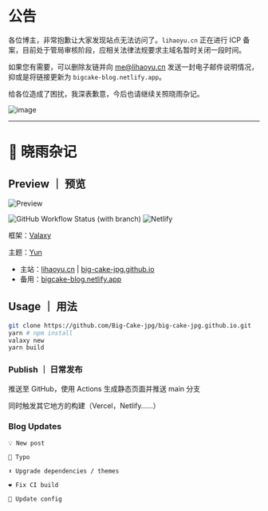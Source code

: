 # 公告

各位博主，非常抱歉让大家发现站点无法访问了。`lihaoyu.cn` 正在进行 ICP 备案，目前处于管局审核阶段，应相关法律法规要求主域名暂时关闭一段时间。

如果您有需要，可以删除友链并向 me@lihaoyu.cn 发送一封电子邮件说明情况，抑或是将链接更新为 `bigcake-blog.netlify.app`。

给各位造成了困扰，我深表歉意，今后也请继续关照晓雨杂记。

![image](https://github.com/Big-Cake-jpg/big-cake-jpg.github.io/assets/76810494/73fb2558-ab94-432e-a27d-1827c7e4e44e)

---

# 🍰 晓雨杂记

## Preview ｜ 预览

![Preview](https://cdn.cakeskin.tk/images/preview.png)

![GitHub Workflow Status (with branch)](https://img.shields.io/github/actions/workflow/status/Big-Cake-jpg/big-cake-jpg.github.io/gh-pages.yml?branch=source&label=Pages&logo=GitHub&style=flat-square) ![Netlify](https://img.shields.io/netlify/1688f720-9e59-44df-a481-8cb2d4141f94?label=Netlify%20Build&logo=netlify&style=flat-square)

框架：[Valaxy](https://valaxy.site)

主题：[Yun](https://github.com/YunYouJun/valaxy/tree/main/packages/valaxy-theme-yun)

- 主站：[lihaoyu.cn](https://lihaoyu.cn) | [big-cake-jpg.github.io](https://big-cake-jpg.github.io)
- 备用：[bigcake-blog.netlify.app](https://bigcake-blog.netlify.app)

## Usage ｜ 用法

```bash
git clone https://github.com/Big-Cake-jpg/big-cake-jpg.github.io.git
yarn # npm install
valaxy new 
yarn build
```

### Publish ｜ 日常发布

推送至 GitHub，使用 Actions 生成静态页面并推送 main 分支

同时触发其它地方的构建（Vercel，Netlify……）

### Blog Updates

`💡 New post`

`🐛 Typo`

`⬆️ Upgrade dependencies / themes`

`❤️ Fix CI build`

`📃 Update config`
